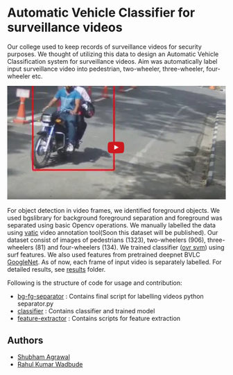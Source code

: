 # Automatic Vehicle Classifier for surveillance videos

Our college used to keep records of surveillance videos for security purposes. We thought of utilizing this data to design an Automatic Vehicle Classification system for surveillance videos. Aim was automatically label input surveillance video into pedestrian, two-wheeler, three-wheeler, four-wheeler etc.

<p align="center">
<a href="http://www.youtube.com/watch?feature=player_embedded&v=QxEpgOGiRo4" target="_blank">
<img src="results/video-image.png" border="0" /></a>
</a>
</p>

For object detection in video frames, we identified foreground objects. We used bgslibrary for background foreground separation and foreground was separated using basic Opencv operations. We manually labelled the data using [vatic](http://web.mit.edu/vondrick/vatic/) video annotation tool(Soon this dataset will be published). Our dataset consist of images of pedestrians (1323), two-wheelers (906), three-wheelers (81) and four-wheelers (134). We trained classifier ([ovr svm](https://en.wikipedia.org/wiki/Multiclass_classification#One-vs.-rest)) using surf features. We also used features from pretrained deepnet BVLC [GoogleNet](https://github.com/BVLC/caffe/tree/master/models/bvlc_googlenet). As of now, each frame of input video is separately labelled. For detailed results, see [results](results) folder.

Following is the structure of code for usage and contribution:

- [bg-fg-separator](bg-fg-separator) : 
	Contains final script for labelling videos 
	python separator.py <path to input video>
- [classifier](classifier) : 
	Contains classifier and trained model
- [feature-extractor](feature-extractor) : 
	Contains scripts for feature extraction 

## Authors
- [Shubham Agrawal](https://github.com/submagr)
- [Rahul Kumar Wadbude](https://github.com/warahul)
